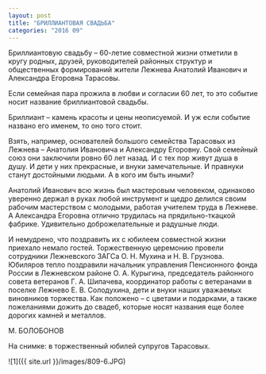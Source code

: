 ```yaml
---
layout: post
title: "БРИЛЛИАНТОВАЯ СВАДЬБА"
categories: "2016 09"
---
```


Бриллиантовую свадьбу – 60-летие совместной жизни отметили в кругу родных, друзей, руководителей районных структур и общественных формирований жители Лежнева Анатолий Иванович и Александра Егоровна Тарасовы.

Если семейная пара прожила в любви и согласии 60 лет, то это событие носит название бриллиантовой свадьбы.

Бриллиант – камень красоты и цены неописуемой. И уж если событие названо его именем, то оно того стоит.

Взять, например, основателей большого семейства Тарасовых из Лежнева – Анатолия Ивановича и Александру Егоровну. Свой семейный союз они заключили ровно 60 лет назад. И с тех пор живут душа в душу. И дети у них прекрасные, и внуки замечательные. И правнуки станут достойными людьми. А в кого им быть иными?

Анатолий Иванович всю жизнь был мастеровым человеком, одинаково уверенно держал в руках любой инструмент и щедро делился своим рабочим мастерством с молодыми, работая учителем труда в Лежневе. А Александра Егоровна отлично трудилась на прядильно-ткацкой фабрике. Удивительно доброжелательные и радушные люди.

И немудрено, что поздравить их с юбилеем совместной жизни приехало немало гостей. Торжественную церемонию провели сотрудники Лежневского ЗАГСа О. Н. Мухина и Н. В. Грузнова. Юбиляров тепло поздравили начальник управления Пенсионного фонда России в Лежневском районе О. А. Курыгина, председатель районного совета ветеранов Г. А. Шипачева, координатор работы с ветеранами в поселке Лежнево Е. В. Солодухина, дети и внуки наших уважаемых виновников торжества. Как положено – с цветами и подарками, а также пожеланиями дожить до свадеб, которые носят названия еще более дорогих камней и металлов.

М. БОЛОБОНОВ

На снимке: в торжественный юбилей супругов Тарасовых.

![1]({{ site.url }}/images/809-6.JPG)
